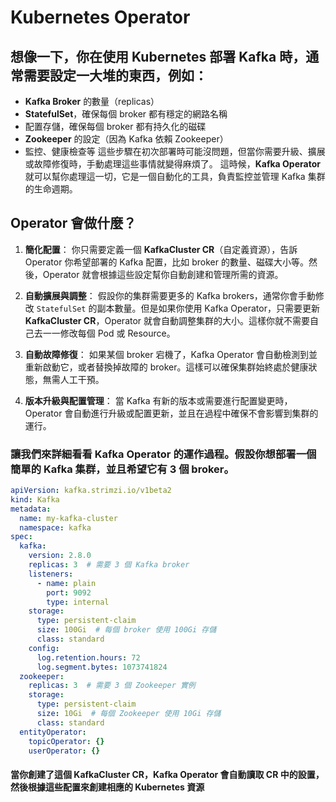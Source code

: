 # Kubernetes Operator
## 想像一下，你在使用 Kubernetes 部署 **Kafka** 時，通常需要設定一大堆的東西，例如：

- **Kafka Broker** 的數量（replicas）
- **StatefulSet**，確保每個 broker 都有穩定的網路名稱
- 配置存儲，確保每個 broker 都有持久化的磁碟
- **Zookeeper** 的設定（因為 Kafka 依賴 Zookeeper）
- 監控、健康檢查等
這些步驟在初次部署時可能沒問題，但當你需要升級、擴展或故障修復時，手動處理這些事情就變得麻煩了。
這時候，**Kafka Operator** 就可以幫你處理這一切，它是一個自動化的工具，負責監控並管理 Kafka 集群的生命週期。

## Operator 會做什麼？

1. **簡化配置**： 你只需要定義一個 **KafkaCluster CR**（自定義資源），告訴 Operator 你希望部署的 Kafka 配置，比如 broker 的數量、磁碟大小等。然後，Operator 就會根據這些設定幫你自動創建和管理所需的資源。
    
2. **自動擴展與調整**： 假設你的集群需要更多的 Kafka brokers，通常你會手動修改 `StatefulSet` 的副本數量。但是如果你使用 Kafka Operator，只需要更新 **KafkaCluster CR**，Operator 就會自動調整集群的大小。這樣你就不需要自己去一一修改每個 Pod 或 Resource。
    
3. **自動故障修復**： 如果某個 broker 宕機了，Kafka Operator 會自動檢測到並重新啟動它，或者替換掉故障的 broker。這樣可以確保集群始終處於健康狀態，無需人工干預。
    
4. **版本升級與配置管理**： 當 Kafka 有新的版本或需要進行配置變更時，Operator 會自動進行升級或配置更新，並且在過程中確保不會影響到集群的運行。

### 讓我們來詳細看看 Kafka Operator 的運作過程。假設你想部署一個簡單的 Kafka 集群，並且希望它有 3 個 broker。

```yaml
apiVersion: kafka.strimzi.io/v1beta2
kind: Kafka
metadata:
  name: my-kafka-cluster
  namespace: kafka
spec:
  kafka:
    version: 2.8.0
    replicas: 3  # 需要 3 個 Kafka broker
    listeners:
      - name: plain
        port: 9092
        type: internal
    storage:
      type: persistent-claim
      size: 100Gi  # 每個 broker 使用 100Gi 存儲
      class: standard
    config:
      log.retention.hours: 72
      log.segment.bytes: 1073741824
  zookeeper:
    replicas: 3  # 需要 3 個 Zookeeper 實例
    storage:
      type: persistent-claim
      size: 10Gi  # 每個 Zookeeper 使用 10Gi 存儲
      class: standard
  entityOperator:
    topicOperator: {}
    userOperator: {}

```

#### 當你創建了這個 **KafkaCluster** CR，**Kafka Operator** 會自動讀取 CR 中的設置，然後根據這些配置來創建相應的 Kubernetes 資源